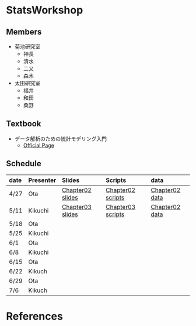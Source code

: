 # StatsWorkshop

## Members

- 菊池研究室
  + 神長
  + 清水
  + 二又
  + 森木
- 太田研究室
  + 福井
  + 和田
  + 桑野

## Textbook

- データ解析のための統計モデリング入門
  + [Official Page](http://hosho.ees.hokudai.ac.jp/~kubo/ce/IwanamiBook.html)

## Schedule

| date | Presenter | Slides               |Scripts                | data               |
|:-----|:----------|:---------------------|:----------------------|:-------------------|
|4/27  |Ota        | [Chapter02 slides][] | [Chapter02 scripts][] | [Chapter02 data][] |
|5/11  |Kikuchi    | [Chapter03 slides][] | [Chapter03 scripts][] | [Chapter02 data][] |
|5/18  |Ota        |                      |                       |                    | 
|5/25  |Kikuchi    |                      |                       |                    |
|6/1   |Ota        |                      |                       |                    |
|6/8   |Kikuchi    |                      |                       |                    |
|6/15  |Ota        |                      |                       |                    |
|6/22  |Kikuch     |                      |                       |                    |
|6/29  |Ota        |                      |                       |                    |
|7/6   |Kikuch     |                      |                       |                    |


# References



[Chapter02 slides]: https://github.com/kikuchiken-waseda/StatsWorkshop/tree/master/Chapter02/slides
[Chapter02 scripts]: https://github.com/kikuchiken-waseda/StatsWorkshop/tree/master/Chapter02/scripts
[Chapter02 data]: https://github.com/kikuchiken-waseda/StatsWorkshop/blob/master/Chapter02/data/data.RData
[Chapter03 slides]: https://github.com/kikuchiken-waseda/StatsWorkshop/tree/master/Chapter03/slides
[Chapter03 scripts]: https://github.com/kikuchiken-waseda/StatsWorkshop/tree/master/Chapter03/scripts
[Chapter03 data]:://github.com/kikuchiken-waseda/StatsWorkshop/blob/master/Chapter03/data/data3a.csv
